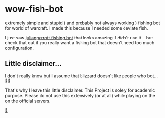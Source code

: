 # wow-fish-bot
extremely simple and stupid ( and probably not always working ) fishing bot for world of warcraft.
I made this because I needed some deviate fish.

I just saw [julianperrott fishing bot](https://github.com/julianperrott/FishingFun) that looks amazing. I didn't use it... but check that out if you really want a fishing bot that doesn't need too much configuration.

## Little disclaimer... 
I don't really know but I assume that blizzard doesn't like people who bot... 🤷‍♂️

That's why I leave this little disclaimer: This Project is solely for
academic purpose. Please do not use this extensively (or at all) while playing on the on the official servers.

[🥚](https://www.youtube.com/watch?v=dQw4w9WgXcQ)